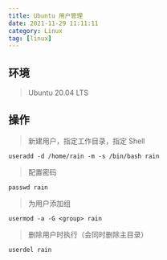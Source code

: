 ```yaml
---
title: Ubuntu 用户管理
date: 2021-11-29 11:11:11
category: Linux
tag: [linux]
---
```


## 环境
> Ubuntu 20.04 LTS


## 操作
> 新建用户，指定工作目录，指定 Shell
```shell
useradd -d /home/rain -m -s /bin/bash rain
```

> 配置密码
```shell
passwd rain
```

> 为用户添加组
```shell
usermod -a -G <group> rain
```

> 删除用户时执行（会同时删除主目录）
```shell
userdel rain
```



